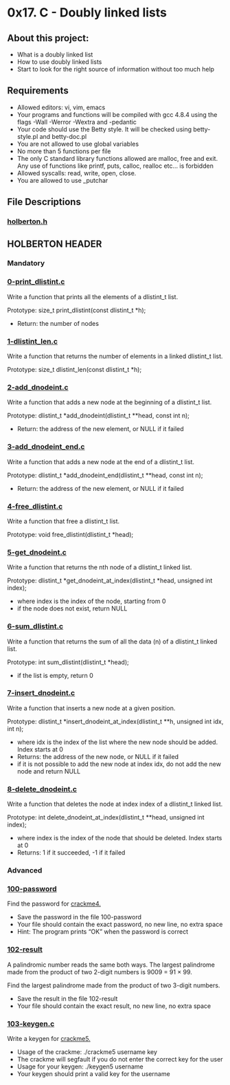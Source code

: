 # 0x17. C - Doubly linked lists

## About this project:

- What is a doubly linked list
- How to use doubly linked lists
- Start to look for the right source of information without too much help

## Requirements

- Allowed editors: vi, vim, emacs
- Your programs and functions will be compiled with gcc 4.8.4 using the flags -Wall -Werror -Wextra and -pedantic
- Your code should use the Betty style. It will be checked using betty-style.pl and betty-doc.pl
- You are not allowed to use global variables
- No more than 5 functions per file
- The only C standard library functions allowed are malloc, free and exit. Any use of functions like printf, puts, calloc, realloc etc… is forbidden
- Allowed syscalls: read, write, open, close.
- You are allowed to use _putchar

## File Descriptions

### [holberton.h](https://github.com/Valentinaga1/holbertonschool-low_level_programming/blob/master/0x15-file_io/holberton.h "holberton.h")
## HOLBERTON HEADER

### Mandatory

### [0-print_dlistint.c](https://github.com/Valentinaga1/holbertonschool-low_level_programming/blob/master/0x17-doubly_linked_lists/0-print_dlistint.c  "0-print_dlistint.c")
Write a function that prints all the elements of a dlistint_t list.  

Prototype: size_t print_dlistint(const dlistint_t *h);
- Return: the number of nodes

### [1-dlistint_len.c](https://github.com/Valentinaga1/holbertonschool-low_level_programming/blob/master/0x17-doubly_linked_lists/1-dlistint_len.c  "1-dlistint_len.c")
Write a function that returns the number of elements in a linked dlistint_t list.  

Prototype: size_t dlistint_len(const dlistint_t *h);

### [2-add_dnodeint.c](https://github.com/Valentinaga1/holbertonschool-low_level_programming/blob/master/0x17-doubly_linked_lists/2-add_dnodeint.c  "2-add_dnodeint.c")
Write a function that adds a new node at the beginning of a dlistint_t list.  

Prototype: dlistint_t *add_dnodeint(dlistint_t **head, const int n);
- Return: the address of the new element, or NULL if it failed

### [3-add_dnodeint_end.c](https://github.com/Valentinaga1/holbertonschool-low_level_programming/blob/master/0x17-doubly_linked_lists/3-add_dnodeint_end.c  "3-add_dnodeint_end.c")
Write a function that adds a new node at the end of a dlistint_t list.  

Prototype: dlistint_t *add_dnodeint_end(dlistint_t **head, const int n);
- Return: the address of the new element, or NULL if it failed

### [4-free_dlistint.c](https://github.com/Valentinaga1/holbertonschool-low_level_programming/blob/master/0x17-doubly_linked_lists/4-free_dlistint.c  "4-free_dlistint.c")
Write a function that free a dlistint_t list.  

Prototype: void free_dlistint(dlistint_t *head);

### [5-get_dnodeint.c](https://github.com/Valentinaga1/holbertonschool-low_level_programming/blob/master/0x17-doubly_linked_lists/5-get_dnodeint.c  "5-get_dnodeint.c")
Write a function that returns the nth node of a dlistint_t linked list.  

Prototype: dlistint_t *get_dnodeint_at_index(dlistint_t *head, unsigned int index);
- where index is the index of the node, starting from 0
- if the node does not exist, return NULL

### [6-sum_dlistint.c](https://github.com/Valentinaga1/holbertonschool-low_level_programming/blob/master/0x17-doubly_linked_lists/6-sum_dlistint.c  "6-sum_dlistint.c")
Write a function that returns the sum of all the data (n) of a dlistint_t linked list.  

Prototype: int sum_dlistint(dlistint_t *head);
- if the list is empty, return 0

### [7-insert_dnodeint.c](https://github.com/Valentinaga1/holbertonschool-low_level_programming/blob/master/0x17-doubly_linked_lists/7-insert_dnodeint.c  "7-insert_dnodeint.c")
Write a function that inserts a new node at a given position.  

Prototype: dlistint_t *insert_dnodeint_at_index(dlistint_t **h, unsigned int idx, int n);
- where idx is the index of the list where the new node should be added. Index starts at 0
- Returns: the address of the new node, or NULL if it failed
- if it is not possible to add the new node at index idx, do not add the new node and return NULL

### [8-delete_dnodeint.c](https://github.com/Valentinaga1/holbertonschool-low_level_programming/blob/master/0x17-doubly_linked_lists/8-delete_dnodeint.c "8-delete_dnodeint.c")
Write a function that deletes the node at index index of a dlistint_t linked list.  

Prototype: int delete_dnodeint_at_index(dlistint_t **head, unsigned int index);
- where index is the index of the node that should be deleted. Index starts at 0
- Returns: 1 if it succeeded, -1 if it failed

### Advanced

### [100-password](https://github.com/Valentinaga1/holbertonschool-low_level_programming/blob/master/0x17-doubly_linked_lists/100-password "100-password")
Find the password for [crackme4.](https://github.com/holbertonschool/0x17.c)

- Save the password in the file 100-password
- Your file should contain the exact password, no new line, no extra space
- Hint: The program prints “OK” when the password is correct

### [102-result](https://github.com/Valentinaga1/holbertonschool-low_level_programming/blob/master/0x17-doubly_linked_lists/102-result "102-result")
A palindromic number reads the same both ways. The largest palindrome made from the product of two 2-digit numbers is 9009 = 91 × 99.  

Find the largest palindrome made from the product of two 3-digit numbers.

- Save the result in the file 102-result
- Your file should contain the exact result, no new line, no extra space

### [103-keygen.c](https://github.com/Valentinaga1/holbertonschool-low_level_programming/blob/master/0x17-doubly_linked_lists/103-keygen.c "103-keygen.c")
Write a keygen for [crackme5.](https://github.com/holbertonschool/0x17.c)

- Usage of the crackme: ./crackme5 username key
- The crackme will segfault if you do not enter the correct key for the user
- Usage for your keygen: ./keygen5 username
- Your keygen should print a valid key for the username